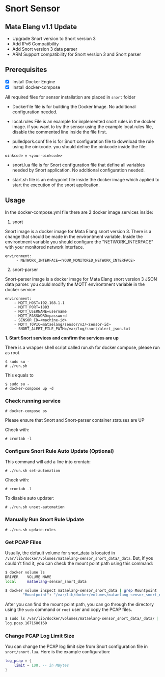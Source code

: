 # Snort Sensor

## Mata Elang v1.1 Update

- Upgrade Snort version to Snort version 3
- Add IPv6 Compatibility
- Add Snort version 3 data parser
- ARM Support compatibility for Snort version 3 and Snort parser


## Prerequisites

- [x] Install Docker Engine
- [x] Install docker-compose

All required files for sensor installation are placed in `snort` folder

- Dockerfile file is for building the Docker Image. No additional configuration needed.

- local.rules File is an example for implemented snort rules in the docker image. if you want to try the sensor using the example local.rules file, disable the commented line inside the file first.

- pulledpork.conf file is for Snort configuration file to download the rule using the oinkcode. you should define the oinkcode inside the file.

```
oinkcode = <your-oinkcode>
``` 

- snort.lua file is for Snort configuration file that define all variables needed by Snort application. No additional configuration needed.

- start.sh file is an entrypoint file inside the docker image which applied to start the execution of the snort application.

## Usage

In the docker-compose.yml file there are 2 docker image services inside:

1. snort

Snort image is a docker image for Mata Elang snort version 3. There is a change that should be made in the environtment variable. Inside the environtment variable you should configure the "NETWORK_INTERFACE" with your monitored network interface.
```
environment:
     - NETWORK_INTERFACE=<YOUR_MONITORED_NETWORK_INTERFACE>
```

2. snort-parser

Snort-parser image is a docker image for Mata Elang snort version 3 JSON data parser. you could modify the MQTT environtment variable in the docker service

```
environment:
    - MQTT_HOST=192.168.1.1
    - MQTT_PORT=1883
    - MQTT_USERNAME=username
    - MQTT_PASSWORD=password
    - SENSOR_ID=<machine-id>
    - MQTT_TOPIC=mataelang/sensor/v3/<sensor-id>
    - SNORT_ALERT_FILE_PATH=/var/log/snort/alert_json.txt
```

**1. Start Snort services and confirm the services are up**

There is a wrapper shell script called run.sh for docker compose, please run as root.

```
$ sudo su -
# ./run.sh
```
This equals to
```
$ sudo su -
# docker-compose up -d
```

### Check running service

```
# docker-compose ps
```
Please ensure that Snort and Snort-parser container statuses are UP


Check with:
```
# crontab -l
```

### Configure Snort Rule Auto Update (Optional)
This command will add a line into crontab:

```
# ./run.sh set-automation
```

Check with:
```
# crontab -l
```

To disable auto updater:
```
# ./run.sh unset-automation
```

### Manually Run Snort Rule Update

```
# ./run.sh update-rules
```

### Get PCAP Files

Usually, the default volume for snort_data is located in `/var/lib/docker/volumes/mataelang-sensor_snort_data/_data`. But, if you couldn't find it, you can check the mount point path using this command:

```bash
$ docker volume ls
DRIVER    VOLUME NAME
local     mataelang-sensor_snort_data
```

```bash
$ docker volume inspect mataelang-sensor_snort_data | grep Mountpoint
        "Mountpoint": "/var/lib/docker/volumes/mataelang-sensor_snort_data/_data",
```

After you can find the mount point path, you can go through the directory using the `sudo` command or `root` user and copy the PCAP files.

```bash
$ sudo ls /var/lib/docker/volumes/mataelang-sensor_snort_data/_data/ | grep pcap
log.pcap.1671680168
```

### Change PCAP Log Limit Size

You can change the PCAP log limit size from Snort configuration file in `snort/snort.lua`. Here is the example configuration:
```lua
log_pcap = {
    limit = 100, -- in MBytes
}
```
